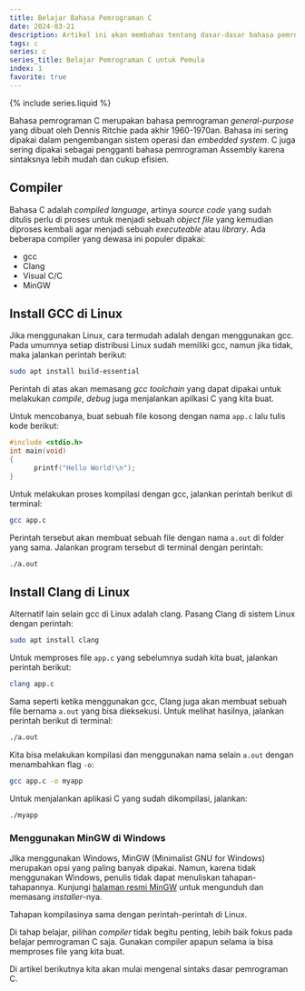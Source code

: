 ```yaml
---
title: Belajar Bahasa Pemrograman C
date: 2024-03-21
description: Artikel ini akan membahas tentang dasar-dasar bahasa pemrograman C dan menyiapkan development environment-nya.
tags: c
series: c
series_title: Belajar Pemrograman C untuk Pemula
index: 1
favorite: true
---
```


{% include series.liquid %}

Bahasa pemrograman C merupakan bahasa pemrograman  _general-purpose_  yang dibuat oleh Dennis Ritchie pada akhir 1960-1970an. Bahasa ini sering dipakai dalam pengembangan sistem operasi dan  _embedded system_. C juga sering dipakai sebagai pengganti bahasa pemrograman Assembly karena sintaksnya lebih mudah dan cukup efisien.

## Compiler

Bahasa C adalah  _compiled language_, artinya  _source code_  yang sudah ditulis perlu di proses untuk menjadi sebuah  _object file_  yang kemudian diproses kembali agar menjadi sebuah  _executeable_  atau  _library_. Ada beberapa compiler yang dewasa ini populer dipakai:

-   gcc
-   Clang
-   Visual C/C
-   MinGW

## Install GCC di Linux

Jika menggunakan Linux, cara termudah adalah dengan menggunakan gcc. Pada umumnya setiap distribusi Linux sudah memiliki gcc, namun jika tidak, maka jalankan perintah berikut:

```bash
sudo apt install build-essential

```

Perintah di atas akan memasang  _gcc toolchain_  yang dapat dipakai untuk melakukan  _compile_,  _debug_  juga menjalankan apilkasi C yang kita buat.

Untuk mencobanya, buat sebuah file kosong dengan nama  `app.c`  lalu tulis kode berikut:

```c
#include <stdio.h>
int main(void)
{
      printf("Hello World!\n");
}

```

Untuk melakukan proses kompilasi dengan gcc, jalankan perintah berikut di terminal:

```bash
gcc app.c
```

Perintah tersebut akan membuat sebuah file dengan nama  `a.out`  di folder yang sama. Jalankan program tersebut di terminal dengan perintah:

```bash     
./a.out
```

## Install Clang di Linux

Alternatif lain selain gcc di Linux adalah clang. Pasang Clang di sistem Linux dengan perintah:

```bash
sudo apt install clang
```

Untuk memproses file  `app.c`  yang sebelumnya sudah kita buat, jalankan perintah berikut:

```bash
clang app.c
```

Sama seperti ketika menggunakan gcc, Clang juga akan membuat sebuah file bernama  `a.out`  yang bisa dieksekusi. Untuk melihat hasilnya, jalankan perintah berikut di terminal:

```bash
./a.out
```

Kita bisa melakukan kompilasi dan menggunakan nama selain  `a.out`  dengan menambahkan flag  `-o`:

```bash
gcc app.c -o myapp
```

Untuk menjalankan aplikasi C yang sudah dikompilasi, jalankan:

```bash
./myapp
```

### Menggunakan MinGW di Windows

JIka menggunakan Windows, MinGW (Minimalist GNU for Windows) merupakan opsi yang paling banyak dipakai. Namun, karena tidak menggunakan Windows, penulis tidak dapat menuliskan tahapan-tahapannya. Kunjungi  [halaman resmi MinGW](https://www.mingw-w64.org/)  untuk mengunduh dan memasang  _installer_-nya.

Tahapan kompilasinya sama dengan perintah-perintah di Linux.

Di tahap belajar, pilihan  _compiler_  tidak begitu penting, lebih baik fokus pada belajar pemrograman C saja. Gunakan compiler apapun selama ia bisa memproses file yang kita buat.

Di artikel berikutnya kita akan mulai mengenal sintaks dasar pemrograman C.